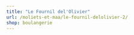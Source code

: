 ```yaml
---
title: "Le Fournil del'Olivier"
url: /moliets-et-maa/le-fournil-delolivier-2/
shop: boulangerie
---
```

